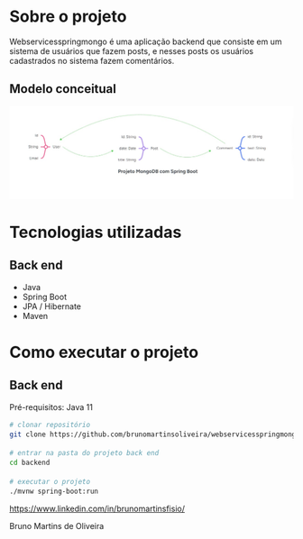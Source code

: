 # Sobre o projeto

Webservicesspringmongo é uma aplicação backend que consiste em um sistema de usuários que fazem posts, e nesses posts os usuários cadastrados no sistema fazem comentários.

## Modelo conceitual
![Modelo Conceitual](https://raw.githubusercontent.com/brunomartinsoliveira/webservicesspringmongo/refs/heads/main/projetomongodbcomspring.jpg)

# Tecnologias utilizadas
## Back end
- Java
- Spring Boot
- JPA / Hibernate
- Maven

# Como executar o projeto

## Back end
Pré-requisitos: Java 11

```bash
# clonar repositório
git clone https://github.com/brunomartinsoliveira/webservicesspringmongo

# entrar na pasta do projeto back end
cd backend

# executar o projeto
./mvnw spring-boot:run
```
https://www.linkedin.com/in/brunomartinsfisio/

Bruno Martins de Oliveira
